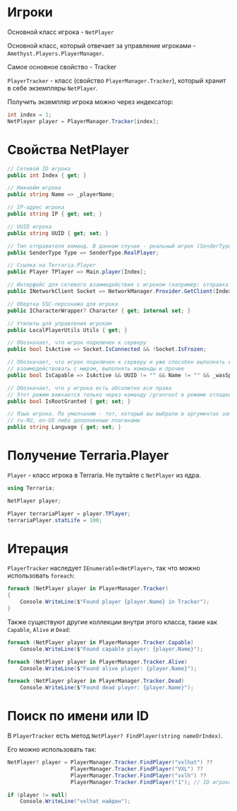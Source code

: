 # Игроки

Основной класс игрока - `NetPlayer`

Основной класс, который отвечает за управление игроками - `Amethyst.Players.PlayerManager`.

Самое основное свойство - Tracker

`PlayerTracker` - класс (свойство `PlayerManager.Tracker`), который хранит в себе экземпляры `NetPlayer`.

Получить экземпляр игрока можно через индексатор:

```cs
int index = 1;
NetPlayer player = PlayerManager.Tracker[index];
```

# Свойства NetPlayer

```cs
// Сетевой ID игрока
public int Index { get; }

// Никнейм игрока
public string Name => _playerName;

// IP-адрес игрока
public string IP { get; set; }

// UUID игрока
public string UUID { get; set; }

// Тип отправителя команд. В данном случае - реальный игрок (SenderType.RealPlayer)
public SenderType Type => SenderType.RealPlayer;

// Ссылка на Terraria.Player
public Player TPlayer => Main.player[Index];

// Интерфейс для сетевого взаимодействия с игроком (например: отправка пакетов)
public INetworkClient Socket => NetworkManager.Provider.GetClient(Index)!;

// Обертка SSC-персонажа для игрока
public ICharacterWrapper? Character { get; internal set; }

// Утилиты для управления игроком
public LocalPlayerUtils Utils { get; }

// Обозначает, что игрок подключен к серверу
public bool IsActive => Socket.IsConnected && !Socket.IsFrozen;

// Обозначает, что игрок подключен к серверу и уже способен выполнять взаимодействия с сервером:
// взаимодействовать с миром, выполнять команды и прочее
public bool IsCapable => IsActive && UUID != "" && Name != "" && _wasSpawned;

// Обозначает, что у игрока есть абсолютно все права
// Этот режим вкючается только через команду /granroot в режиме отладки или сторонними плагинами
public bool IsRootGranted { get; set; }

// Язык игрока. По умолчанию - тот, который вы выбрали в аргументах запуска
// ru-RU, en-US либо дополненные плагинами
public string Language { get; set; }
```

# Получение Terraria.Player

`Player` - класс игрока в Terraria. Не путайте с `NetPlayer` из ядра.

```cs
using Terraria;

NetPlayer player;

Player terrariaPlayer = player.TPlayer;
terrariaPlayer.statLife = 100;
```

# Итерация

`PlayerTracker` наследует `IEnumerable<NetPlayer>`, так что можно использовать `foreach`:

```cs
foreach (NetPlayer player in PlayerManager.Tracker)
{
    Console.WriteLine($"Found player {player.Name} in Tracker");
}
```

Также существуют другие коллекции внутри этого класса, такие как `Capable`, `Alive` и `Dead`:

```cs
foreach (NetPlayer player in PlayerManager.Tracker.Capable)
    Console.WriteLine($"Found capable player: {player.Name}");

foreach (NetPlayer player in PlayerManager.Tracker.Alive)
    Console.WriteLine($"Found alive player: {player.Name}");

foreach (NetPlayer player in PlayerManager.Tracker.Dead)
    Console.WriteLine($"Found dead player: {player.Name}");
```

# Поиск по имени или ID

В `PlayerTracker` есть метод `NetPlayer? FindPlayer(string nameOrIndex)`.

Его можно использовать так:

```cs
NetPlayer? player = PlayerManager.Tracker.FindPlayer("vxlhat") ?? 
                    PlayerManager.Tracker.FindPlayer("VXL") ?? 
                    PlayerManager.Tracker.FindPlayer("vxlh") ?? 
                    PlayerManager.Tracker.FindPlayer("1"); // ID игрока. Но лучше используйте PlayerManager.Tracker[1];

if (player != null)
    Console.WriteLine("vxlhat найден");
```